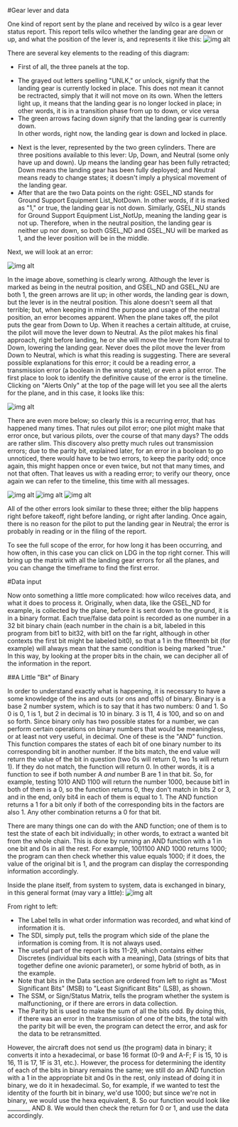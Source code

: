 #Gear lever and data

One kind of report sent by the plane and received by wilco is a gear lever status report.  This report tells wilco whether the landing gear are down or up, and what the position of the lever is, and represents it like this:
![img alt](https://github.com/flightwatching/wilco-api/blob/master/docs/UsersManual/img/Gearlever_01.PNG)

There are several key elements to the reading of this diagram:
* First of all, the three panels at the top.  
 - The grayed out letters spelling "UNLK," or unlock, signify that the landing gear is currently locked in place.  This does not mean it cannot be rectracted, simply that it will not move on its own.  When the letters light up, it means that the landing gear is no longer locked in place; in other words, it is in a transition phase from up to down, or vice versa
 - The green arrows facing down signify that the landing gear is currently down.  
In other words, right now, the landing gear is down and locked in place.
* Next is the lever, represented by the two green cylinders.  There are three positions available to this lever: Up, Down, and Neutral (some only have up and down).  Up means the landing gear has been fully retracted; Down means the landing gear has been fully deployed; and Neutral means ready to change states; it doesn't imply a physical movement of the landing gear.  
* After that are the two Data points on the right: GSEL_ND stands for Ground Support Equipment List_NotDown.  In other words, if it is marked as "1," or true, the landing gear is not down.  Similarly, GSEL_NU stands for Ground Support Equipment List_NotUp, meaning the landing gear is not up.  Therefore, when in the neutral position, the landing gear is neither up nor down, so both GSEL_ND and GSEL_NU will be marked as 1, and the lever position will be in the middle.

Next, we will look at an error: 

![img alt](https://github.com/flightwatching/wilco-api/blob/master/docs/UsersManual/img/Gearlever_02.PNG)

In the image above, something is clearly wrong.  Although the lever is marked as being in the neutral position, and GSEL_ND and GSEL_NU are both 1, the green arrows are lit up; in other words, the landing gear is down, but the lever is in the neutral position.  This alone doesn't seem all that terrible; but, when keeping in mind the purpose and usage of the neutral position, an error becomes apparent.  When the plane takes off, the pilot puts the gear from Down to Up.  When it reaches a certain altitude, at cruise, the pilot will move the lever down to Neutral.  As the pilot makes his final approach, right before landing, he or she will move the lever from Neutral to Down, lowering the landing gear.  Never does the pilot move the lever from Down to Neutral, which is what this reading is suggesting.  There are several possible explanations for this error; it could be a reading error, a transmission error (a boolean in the wrong state), or even a pilot error.  The first place to look to identify the definitive cause of the error is the timeline.  Clicking on "Alerts Only" at the top of the page will let you see all the alerts for the plane, and in this case, it looks like this: 

![img alt](https://github.com/flightwatching/wilco-api/blob/master/docs/UsersManual/img/Error_04.PNG)

There are even more below; so clearly this is a recurring error, that has happened many times.  That rules out pilot error; one pilot might make that error once, but various pilots, over the course of that many days?  The odds are rather slim.  This discovery also pretty much rules out transmission errors; due to the parity bit, explained later, for an error in a boolean to go unnoticed, there would have to be two errors, to keep the parity odd; once again, this might happen once or even twice, but not that many times, and not that often.  That leaves us with a reading error; to verify our theory, once again we can refer to the timeline, this time with all messages.  

![img alt](https://github.com/flightwatching/wilco-api/blob/master/docs/UsersManual/img/Error_02.PNG)
![img alt](https://github.com/flightwatching/wilco-api/blob/master/docs/UsersManual/img/Error_01.PNG)
![img alt](https://github.com/flightwatching/wilco-api/blob/master/docs/UsersManual/img/Error_05.PNG)

All of the other errors look similar to these three; either the blip happens right before takeoff, right before landing, or right after landing.  Once again, there is no reason for the pilot to put the landing gear in Neutral; the error is probably in reading or in the filing of the report.  

To see the full scope of the error, for how long it has been occurring, and how often, in this case you can click on LDG in the top right corner.  This will bring up the matrix with all the landing gear errors for all the planes, and you can change the timeframe to find the first error.  

#Data input

Now onto something a little more complicated: how wilco receives data, and what it does to process it.  Originally, when data, like the GSEL_ND for example, is collected by the plane, before it is sent down to the ground, it is in a binary format.  Each true/false data point is recorded as one number in a 32 bit binary chain (each number in the chain is a bit, labeled in this program from bit1 to bit32, with bit1 on the far right, although in other contexts the first bit might be labeled bit0), so that a 1 in the fifteenth bit (for example) will always mean that the same condition is being marked "true."  In this way, by looking at the proper bits in the chain, we can decipher all of the information in the report.  

##A Little "Bit" of Binary

In order to understand exactly what is happening, it is necessary to have a some knowledge of the ins and outs (or ons and offs) of binary.  Binary is a base 2 number system, which is to say that it has two numbers: 0 and 1.  So 0 is 0, 1 is 1, but 2 in decimal is 10 in binary.  3 is 11, 4 is 100, and so on and so forth.  Since binary only has two possible states for a number, we can perform certain operations on binary numbers that would be meaningless, or at least not very useful, in decimal.  One of these is the "AND" function.  This function compares the states of each bit of one binary number to its corresponding bit in another number.  If the bits match, the end value will return the value of the bit in question (two 0s will return 0, two 1s will return 1).  If they do not match, the function will return 0.  In other words, it is a function to see if both number A *and* number B are 1 in that bit.  So, for example, testing 1010 AND 1100 will return the number 1000, because bit1 in both of them is a 0, so the function returns 0, they don't match in bits 2 or 3, and in the end, only bit4 in each of them is equal to 1.  The AND function returns a 1 for a bit only if both of the corresponding bits in the factors are also 1.  Any other combination returns a 0 for that bit.  

There are many things one can do with the AND function; one of them is to test the state of each bit individually; in other words, to extract a wanted bit from the whole chain.  This is done by running an AND function with a 1 in one bit and 0s in all the rest.  For example, 1001100 AND 1000 returns 1000; the program can then check whether this value equals 1000; if it does, the value of the original bit is 1, and the program can display the corresponding information accordingly.  

Inside the plane itself, from system to system, data is exchanged in binary, in this general format (may vary a little):
![img alt](https://github.com/flightwatching/wilco-api/blob/master/docs/UsersManual/img/BCDformat.PNG)

From right to left: 
* The Label tells in what order information was recorded, and what kind of information it is.  
* The SDI, simply put, tells the program which side of the plane the information is coming from.  It is not always used.
* The useful part of the report is bits 11-29, which contains either Discretes (individual bits each with a meaning), Data (strings of bits that together define one avionic parameter), or some hybrid of both, as in the example.  
* Note that bits in the Data section are ordered from left to right as "Most Significant Bits" (MSB) to "Least Significant Bits" (LSB), as shown.  
* The SSM, or Sign/Status Matrix, tells the program whether the system is malfunctioning, or if there are errors in data collection.  
* The Parity bit is used to make the sum of all the bits odd.  By doing this, if there was an error in the transmission of one of the bits, the total with the parity bit will be even, the program can detect the error, and ask for the data to be retransmitted.  

However, the aircraft does not send us (the program) data in binary; it converts it into a hexadecimal, or base 16 format (0-9 and A-F; F is 15, 10 is 16, 11 is 17, 1F is 31, etc.).  However, the process for determining the identity of each of the bits in binary remains the same; we still do an AND function with a 1 in the appropriate bit and 0s in the rest, only instead of doing it in binary, we do it in hexadecimal.  So, for example, if we wanted to test the identity of the fourth bit in binary, we'd use 1000; but since we're not in binary, we would use the hexa equivalent, 8.  So our function would look like ________ AND 8.  We would then check the return for 0 or 1, and use the data accordingly.   






